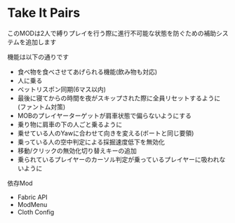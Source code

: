 # Take It Pairs

このMODは2人で縛りプレイを行う際に進行不可能な状態を防ぐための補助システムを追加します

機能は以下の通りです
- 食べ物を食べさせてあげられる機能(飲み物も対応)
- 人に乗る
- ベットリスポン同期(6マス以内)
- 最後に寝てからの時間を夜がスキップされた際に全員リセットするように(ファントム対策)
- MOBのプレイヤーターゲットが肩車状態で偏らないようにする
- 乗り物に肩車の下の人ごと乗るように
- 乗せている人のYawに合わせて向きを変える(ボートと同じ要領)
- 乗っている人の空中判定による採掘速度低下を無効化
- 移動/クリックの無効化切り替えキーの追加
- 乗られているプレイヤーのカーソル判定が乗っているプレイヤーに吸われないように

依存Mod
- Fabric API
- ModMenu
- Cloth Config
